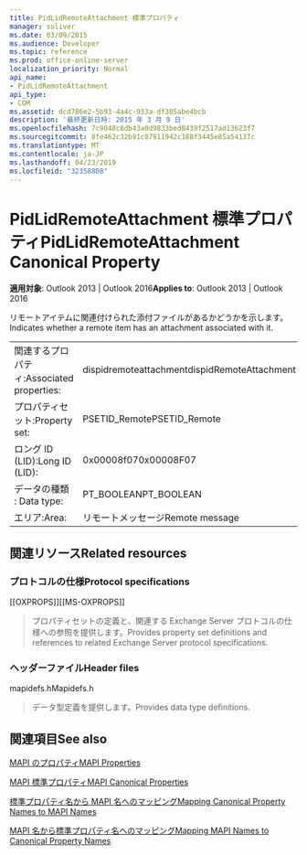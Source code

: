 ```yaml
---
title: PidLidRemoteAttachment 標準プロパティ
manager: soliver
ms.date: 03/09/2015
ms.audience: Developer
ms.topic: reference
ms.prod: office-online-server
localization_priority: Normal
api_name:
- PidLidRemoteAttachment
api_type:
- COM
ms.assetid: dcd786e2-5b93-4a4c-933a-df305abe4bcb
description: '最終更新日時: 2015 年 3 月 9 日'
ms.openlocfilehash: 7c9048c8db43a0d9833bed8439f2517ad13623f7
ms.sourcegitcommit: 8fe462c32b91c87911942c188f3445e85a54137c
ms.translationtype: MT
ms.contentlocale: ja-JP
ms.lasthandoff: 04/23/2019
ms.locfileid: "32358808"
---
```

# <a name="pidlidremoteattachment-canonical-property"></a><span data-ttu-id="508dc-103">PidLidRemoteAttachment 標準プロパティ</span><span class="sxs-lookup"><span data-stu-id="508dc-103">PidLidRemoteAttachment Canonical Property</span></span>

  
  
<span data-ttu-id="508dc-104">**適用対象**: Outlook 2013 | Outlook 2016</span><span class="sxs-lookup"><span data-stu-id="508dc-104">**Applies to**: Outlook 2013 | Outlook 2016</span></span> 
  
<span data-ttu-id="508dc-105">リモートアイテムに関連付けられた添付ファイルがあるかどうかを示します。</span><span class="sxs-lookup"><span data-stu-id="508dc-105">Indicates whether a remote item has an attachment associated with it.</span></span>
  
|||
|:-----|:-----|
|<span data-ttu-id="508dc-106">関連するプロパティ:</span><span class="sxs-lookup"><span data-stu-id="508dc-106">Associated properties:</span></span>  <br/> |<span data-ttu-id="508dc-107">dispidremoteattachment</span><span class="sxs-lookup"><span data-stu-id="508dc-107">dispidRemoteAttachment</span></span>  <br/> |
|<span data-ttu-id="508dc-108">プロパティセット:</span><span class="sxs-lookup"><span data-stu-id="508dc-108">Property set:</span></span>  <br/> |<span data-ttu-id="508dc-109">PSETID_Remote</span><span class="sxs-lookup"><span data-stu-id="508dc-109">PSETID_Remote</span></span>  <br/> |
|<span data-ttu-id="508dc-110">ロング ID (LID):</span><span class="sxs-lookup"><span data-stu-id="508dc-110">Long ID (LID):</span></span>  <br/> |<span data-ttu-id="508dc-111">0x00008f07</span><span class="sxs-lookup"><span data-stu-id="508dc-111">0x00008F07</span></span>  <br/> |
|<span data-ttu-id="508dc-112">データの種類 : </span><span class="sxs-lookup"><span data-stu-id="508dc-112">Data type:</span></span>  <br/> |<span data-ttu-id="508dc-113">PT_BOOLEAN</span><span class="sxs-lookup"><span data-stu-id="508dc-113">PT_BOOLEAN</span></span>  <br/> |
|<span data-ttu-id="508dc-114">エリア:</span><span class="sxs-lookup"><span data-stu-id="508dc-114">Area:</span></span>  <br/> |<span data-ttu-id="508dc-115">リモートメッセージ</span><span class="sxs-lookup"><span data-stu-id="508dc-115">Remote message</span></span>  <br/> |
   
## <a name="related-resources"></a><span data-ttu-id="508dc-116">関連リソース</span><span class="sxs-lookup"><span data-stu-id="508dc-116">Related resources</span></span>

### <a name="protocol-specifications"></a><span data-ttu-id="508dc-117">プロトコルの仕様</span><span class="sxs-lookup"><span data-stu-id="508dc-117">Protocol specifications</span></span>

<span data-ttu-id="508dc-118">[[OXPROPS]]</span><span class="sxs-lookup"><span data-stu-id="508dc-118">[[MS-OXPROPS]]</span></span> 
  
> <span data-ttu-id="508dc-119">プロパティセットの定義と、関連する Exchange Server プロトコルの仕様への参照を提供します。</span><span class="sxs-lookup"><span data-stu-id="508dc-119">Provides property set definitions and references to related Exchange Server protocol specifications.</span></span>
    
### <a name="header-files"></a><span data-ttu-id="508dc-120">ヘッダーファイル</span><span class="sxs-lookup"><span data-stu-id="508dc-120">Header files</span></span>

<span data-ttu-id="508dc-121">mapidefs.h</span><span class="sxs-lookup"><span data-stu-id="508dc-121">Mapidefs.h</span></span>
  
> <span data-ttu-id="508dc-122">データ型定義を提供します。</span><span class="sxs-lookup"><span data-stu-id="508dc-122">Provides data type definitions.</span></span>
    
## <a name="see-also"></a><span data-ttu-id="508dc-123">関連項目</span><span class="sxs-lookup"><span data-stu-id="508dc-123">See also</span></span>



[<span data-ttu-id="508dc-124">MAPI のプロパティ</span><span class="sxs-lookup"><span data-stu-id="508dc-124">MAPI Properties</span></span>](mapi-properties.md)
  
[<span data-ttu-id="508dc-125">MAPI 標準プロパティ</span><span class="sxs-lookup"><span data-stu-id="508dc-125">MAPI Canonical Properties</span></span>](mapi-canonical-properties.md)
  
[<span data-ttu-id="508dc-126">標準プロパティ名から MAPI 名へのマッピング</span><span class="sxs-lookup"><span data-stu-id="508dc-126">Mapping Canonical Property Names to MAPI Names</span></span>](mapping-canonical-property-names-to-mapi-names.md)
  
[<span data-ttu-id="508dc-127">MAPI 名から標準プロパティ名へのマッピング</span><span class="sxs-lookup"><span data-stu-id="508dc-127">Mapping MAPI Names to Canonical Property Names</span></span>](mapping-mapi-names-to-canonical-property-names.md)

